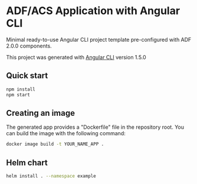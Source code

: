 # ADF/ACS Application with Angular CLI

Minimal ready-to-use Angular CLI project template pre-configured with ADF 2.0.0 components.

This project was generated with [Angular CLI](https://github.com/angular/angular-cli) version 1.5.0

## Quick start

```sh
npm install
npm start
```

## Creating an image

The generated app provides a "Dockerfile" file in the repository root.
You can build the image with the following command:

```sh
docker image build -t YOUR_NAME_APP .
```

## Helm chart

```sh
helm install . --namespace example
